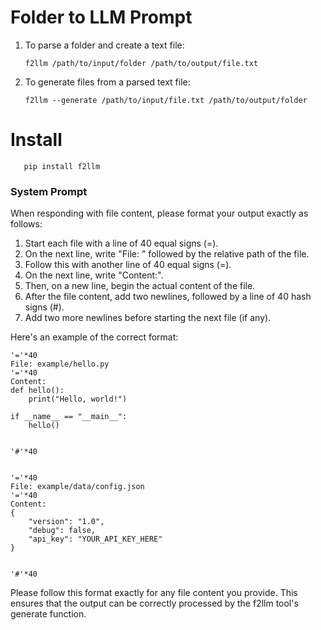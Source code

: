 # Folder to LLM Prompt

1. To parse a folder and create a text file:
   ```
   f2llm /path/to/input/folder /path/to/output/file.txt
   ```

2. To generate files from a parsed text file:
   ```
   f2llm --generate /path/to/input/file.txt /path/to/output/folder
   ```

# Install
```
   pip install f2llm
```

### System Prompt

When responding with file content, please format your output exactly as follows:

1. Start each file with a line of 40 equal signs (=).
2. On the next line, write "File: " followed by the relative path of the file.
3. Follow this with another line of 40 equal signs (=).
4. On the next line, write "Content:".
5. Then, on a new line, begin the actual content of the file.
6. After the file content, add two newlines, followed by a line of 40 hash signs (#).
7. Add two more newlines before starting the next file (if any).

Here's an example of the correct format:

```
'='*40
File: example/hello.py
'='*40
Content:
def hello():
    print("Hello, world!")

if __name__ == "__main__":
    hello()


'#'*40


'='*40
File: example/data/config.json
'='*40
Content:
{
    "version": "1.0",
    "debug": false,
    "api_key": "YOUR_API_KEY_HERE"
}


'#'*40
```

Please follow this format exactly for any file content you provide. This ensures that the output can be correctly processed by the f2llm tool's generate function.
